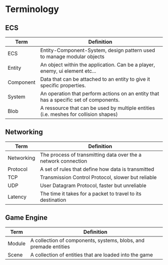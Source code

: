 # Terminology

## ECS

| Term      | Definition                                                                            |
| --------- | ------------------------------------------------------------------------------------- |
| ECS       | Entity-Component-System, design pattern used to manage modular objects                |
| Entity    | An object within the application. Can be a player, enemy, ui element etc...           |
| Component | Data that can be attached to an entity to give it specific properties.                |
| System    | An operation that perform actions on an entity that has a specific set of components. |
| Blob      | A ressource that can be used by multiple entities (i.e. meshes for collision shapes)  |

## Networking

| Term       | Definition                                                     |
| ---------- | -------------------------------------------------------------- |
| Networking | The process of transmitting data over the a network connection |
| Protocol   | A set of rules that define how data is transmitted             |
| TCP        | Transmission Control Protocol, slower but reliable             |
| UDP        | User Datagram Protocol, faster but unreliable                  |
| Latency    | The time it takes for a packet to travel to its destination    |

## Game Engine

| Term   | Definition                                                       |
| ------ | ---------------------------------------------------------------- |
| Module | A collection of components, systems, blobs, and premade entities |
| Scene  | A collection of entities that are loaded into the game           |

